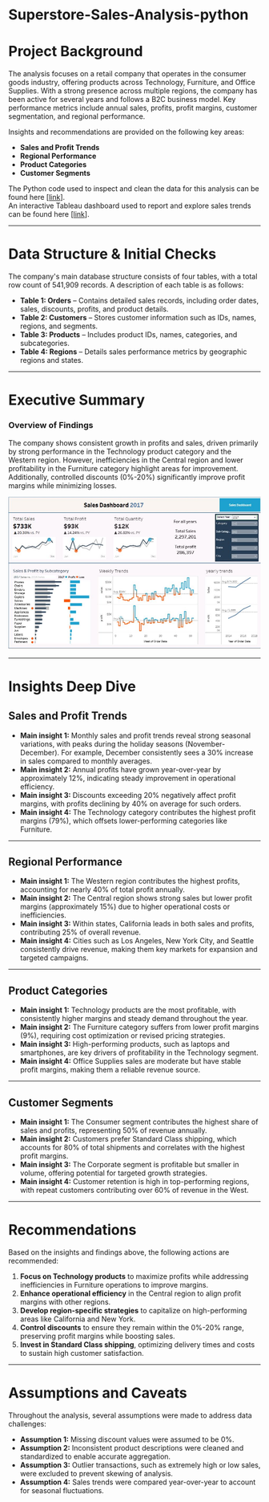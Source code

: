 # Superstore-Sales-Analysis-python


# Project Background

The analysis focuses on a retail company that operates in the consumer goods industry, offering products across Technology, Furniture, and Office Supplies. With a strong presence across multiple regions, the company has been active for several years and follows a B2C business model. Key performance metrics include annual sales, profits, profit margins, customer segmentation, and regional performance.

Insights and recommendations are provided on the following key areas:

- **Sales and Profit Trends**  
- **Regional Performance**  
- **Product Categories**  
- **Customer Segments**  

The Python code used to inspect and clean the data for this analysis can be found here [[link](https://github.com/Israa-Idris/Superstore-Sales-Analysis-python/blob/main/Superstore_Dataset.ipynb)].  
An interactive Tableau dashboard used to report and explore sales trends can be found here [[link](https://public.tableau.com/app/profile/israa.idris/viz/Superstore-Sales-Analysis/Dashboard1)].

---

# Data Structure & Initial Checks

The company's main database structure consists of four tables, with a total row count of 541,909 records. A description of each table is as follows:

- **Table 1: Orders** – Contains detailed sales records, including order dates, sales, discounts, profits, and product details.  
- **Table 2: Customers** – Stores customer information such as IDs, names, regions, and segments.  
- **Table 3: Products** – Includes product IDs, names, categories, and subcategories.  
- **Table 4: Regions** – Details sales performance metrics by geographic regions and states.  


---

# Executive Summary

### Overview of Findings

The company shows consistent growth in profits and sales, driven primarily by strong performance in the Technology product category and the Western region. However, inefficiencies in the Central region and lower profitability in the Furniture category highlight areas for improvement. Additionally, controlled discounts (0%-20%) significantly improve profit margins while minimizing losses.

![Sales Dashboard](Dashboard.JPG)

---

# Insights Deep Dive

## Sales and Profit Trends

- **Main insight 1:** Monthly sales and profit trends reveal strong seasonal variations, with peaks during the holiday seasons (November-December). For example, December consistently sees a 30% increase in sales compared to monthly averages.  
- **Main insight 2:** Annual profits have grown year-over-year by approximately 12%, indicating steady improvement in operational efficiency.  
- **Main insight 3:** Discounts exceeding 20% negatively affect profit margins, with profits declining by 40% on average for such orders.  
- **Main insight 4:** The Technology category contributes the highest profit margins (79%), which offsets lower-performing categories like Furniture.  

---

## Regional Performance

- **Main insight 1:** The Western region contributes the highest profits, accounting for nearly 40% of total profit annually.  
- **Main insight 2:** The Central region shows strong sales but lower profit margins (approximately 15%) due to higher operational costs or inefficiencies.  
- **Main insight 3:** Within states, California leads in both sales and profits, contributing 25% of overall revenue.  
- **Main insight 4:** Cities such as Los Angeles, New York City, and Seattle consistently drive revenue, making them key markets for expansion and targeted campaigns.  


---

## Product Categories

- **Main insight 1:** Technology products are the most profitable, with consistently higher margins and steady demand throughout the year.  
- **Main insight 2:** The Furniture category suffers from lower profit margins (9%), requiring cost optimization or revised pricing strategies.  
- **Main insight 3:** High-performing products, such as laptops and smartphones, are key drivers of profitability in the Technology segment.  
- **Main insight 4:** Office Supplies sales are moderate but have stable profit margins, making them a reliable revenue source.  


---

## Customer Segments

- **Main insight 1:** The Consumer segment contributes the highest share of sales and profits, representing 50% of revenue annually.  
- **Main insight 2:** Customers prefer Standard Class shipping, which accounts for 80% of total shipments and correlates with the highest profit margins.  
- **Main insight 3:** The Corporate segment is profitable but smaller in volume, offering potential for targeted growth strategies.  
- **Main insight 4:** Customer retention is high in top-performing regions, with repeat customers contributing over 60% of revenue in the West.  

---

# Recommendations

Based on the insights and findings above, the following actions are recommended:

1. **Focus on Technology products** to maximize profits while addressing inefficiencies in Furniture operations to improve margins.  
2. **Enhance operational efficiency** in the Central region to align profit margins with other regions.  
3. **Develop region-specific strategies** to capitalize on high-performing areas like California and New York.  
4. **Control discounts** to ensure they remain within the 0%-20% range, preserving profit margins while boosting sales.  
5. **Invest in Standard Class shipping**, optimizing delivery times and costs to sustain high customer satisfaction.  

---

# Assumptions and Caveats

Throughout the analysis, several assumptions were made to address data challenges:

- **Assumption 1:** Missing discount values were assumed to be 0%.  
- **Assumption 2:** Inconsistent product descriptions were cleaned and standardized to enable accurate aggregation.  
- **Assumption 3:** Outlier transactions, such as extremely high or low sales, were excluded to prevent skewing of analysis.  
- **Assumption 4:** Sales trends were compared year-over-year to account for seasonal fluctuations.  

